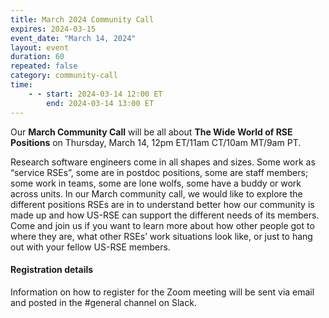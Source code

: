 ```yaml
---
title: March 2024 Community Call
expires: 2024-03-15
event_date: "March 14, 2024"
layout: event
duration: 60
repeated: false
category: community-call
time:
    - - start: 2024-03-14 12:00 ET
        end: 2024-03-14 13:00 ET
---
```


Our **March Community Call** will be all about **The Wide World of RSE Positions** on Thursday, March 14, 12pm ET/11am CT/10am MT/9am PT.

Research software engineers come in all shapes and sizes. Some work as “service RSEs”, some are in postdoc positions, some are staff members; some work in teams, some are lone wolfs, some have a buddy or work across units. In our March community call, we would like to explore the different positions RSEs are in to understand better how our community is made up and how US-RSE can support the different needs of its members. Come and join us if you want to learn more about how other people got to where they are, what other RSEs’ work situations look like, or just to hang out with your fellow US-RSE members.


#### Registration details
Information on how to register for the Zoom meeting will be sent via email
and posted in the #general channel on Slack.
